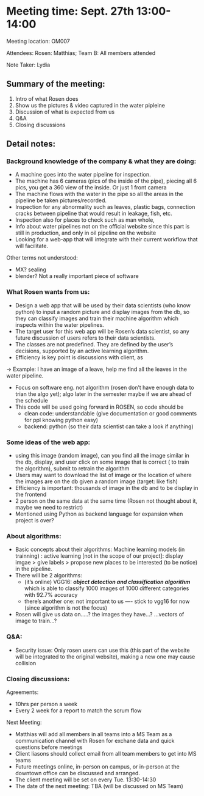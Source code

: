 # Meeting time: Sept. 27th 13:00-14:00

Meeting location: OM007

Attendees: Rosen: Matthias; Team B: All members attended

Note Taker: Lydia

## Summary of the meeting:

1. Intro of what Rosen does
2. Show us the pictures & video captured in the water pipleine
3. Discussion of what is expected from us
4. Q&A 
5. Closing discussions

## Detail notes:

### Background knowledge of the company & what they are doing:
- A machine goes into the water pipeline for inspection.
- The machine has 6 cameras (pics of the inside of the pipe), piecing all 6 pics, you get a 360 view of the inside. Or just 1 front camera
- The machine flows with the water in the pipe so all the areas in the pipeline be taken pictures/recorded.
- Inspection for any abnormality such as leaves, plastic bags, connection cracks between pipeline that would result in leakage, fish, etc.
- Inspection also for places to check such as man whole,
- Info about water pipelines not on the official website since this part is still in production, and only in oil pipeline on the website
- Looking for a web-app that will integrate with their current workflow that will facilitate.

Other terms not understood: 

- MX? sealing
- blender? Not a really important piece of software

### What Rosen wants from us:

- Design a web app that will be used by their data scientists (who know python) to input a random picture and display images from the db, so they can classify images and train their machine algorithm which inspects within the water pipelines.
- The target user for this web app will be Rosen’s data scientist, so any future discussion of users refers to their data scientists.
- The classes are not predefined. They are defined by the user’s decisions, supported by an active learning algorithm.
- Efficiency is key point is discussions with client, as

→ Example: I have an image of a leave, help me find all the leaves in the water pipeline.

- Focus on software eng. not algorithm (rosen don’t have enough data to trian the algo yet); algo later in the semester maybe if we are ahead of the schedule
- This code will be used going forward in ROSEN, so code should be
    - clean code: understandable (give documentation or good comments for ppl knowing python easy)
    - backend: python (so their data scientist can take a look if anything)

### Some ideas of the web app:

- using this image (random image), can you find all the image similar in the db, display, and user click on some image that is correct ( to train the algorithm), submit to retrain the algorithm
- Users may want to download the list of image or the location of where the images are on the db given a random image (target: like fish)
- Efficiency is important: thousands of image in the db and to be display in the frontend
- 2 person on the same data at the same time (Rosen not thought about it, maybe we need to restrict)
- Mentioned using Python as backend language for expansion when project is over?


### About algorithms: 
- Basic concepts about their algorithms: Machine learning models (in trainning) : active learning [not in the scope of our project]: display imgae > give labels > propose new places to be interested (to be notice) in the pipeline.
- There will be 2 algorithms:
    - (it’s online) VGG16: ***object detection and classification algorithm*** which is able to classify 1000 images of 1000 different categories with 92.7% accuracy
    - there’s another one: not important to us  —- stick to vgg16 for now (since algorithm is not the focus)
- Rosen will give us data on…..? the images they have…? …vectors of image to train…?

### Q&A:

- Security issue: Only rosen users can use this (this part of the website will be integrated to the original website), making a new one may cause collision

### Closing discussions:
Agreements:

- 10hrs per person a week
- Every 2 week for a report to match the scrum flow

Next Meeting:

- Matthias will add all members in all teams into a MS Team as a communication channel with Rosen for exchane data and quick questions before meetings
- Client liasons should collect email from all team members to get into MS teams
- Future meetings online, in-person on campus, or in-person at the downtown office can be discussed and arranged.
- The client meeting will be set on every Tue. 13:30-14:30
- The date of the next meeting: TBA (will be discussed on MS Team)